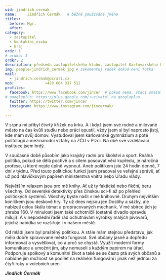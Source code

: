 ```yaml
---
uid: jindrich.cermak
name:     Jindřich Čermák  	# běžně používáné jméno
titles:
  before: Mgr.
  after:
category:
  - zastupitel
  - kontaktni_osoba
  - kraj
ordz: 1
# ordko: 1
ordkr: 2
description: předseda zastupitelského klubu, zastupitel Karlovarského kraje, Radní Karlovarského kraje pro školství
img: people/jindrich_cermak.jpg # zakomentuj radek dokud není fotka
mail:
  - jindrich.cermak@pirati.cz
mob:			  +420 604 317 512
profiles:
  facebook: https://www.facebook.com/jincer  # pokud nema, staci smazat tuto radku
# googleplus: https://plus.google.com/+uzivatel.na.googleplus
  twitter: https://twitter.com/jincer
  instagram: https://www.instagram.com/jincermak/ 
   
---
```

V srpnu mi přibyl čtvrtý křížek na krku. A i když jsem své rodné a milované město na čas kvůli studiu nebo práci opustil, vždy jsem si byl naprosto jistý, kde mám svůj domov. Vystudoval jsem karlovarské gymnázium a poté politologii a mezinárodní vztahy na ZČU v Plzni. Na obě své vzdělávací instituce jsem hrdý.

V současné době působím jako krajský radní pro školství a sport. Reálná politika, pokud se dělá poctivě a s cílem posouvat věci kupředu, je náročná profese, u které nejde úplně vypnout. Aneb politikem jste 24 hodin denně, 7 dní v týdnu. Před touto politickou funkcí jsem pracoval ve veřejné správě, ať už pod hlavičkovým papírem ministerstva vnitra nebo Úřadu vlády.  

Největším relaxem jsou pro mě knihy. Ať už ty faktické nebo fikční, beru všechny. Od severské detektivky přes čínskou sci-fi až po přehled politických systémů. Všechny byste našli v mé knihovně. Druhým největším koníčkem jsou deskové hry. Ty už dnes nejsou jen Dostihy a sázky, ale nabízejí celou škálu témat a propracovaných mechanik. V mé sbírce jich je zhruba 160. V minulosti jsem také ochotničil (ostatně divadlo opravdu miluji). A v neposlední řadě rád ochutnávám výrobky malých pivovarů, jejichž nabídka se rozšiřuje i v našem městě. 

Od mládí jsem byl praštěný politikou. A stále mám stejnou představu, jak mělo dobře spravované město fungovat. Své občany jasně a dopředu informovat a vysvětlovat, co a proč se chystá. Využít moderní formy komunikace a umožnit jim, aby nemuseli s každým papírem na úřad. Podporuje spolkový a komunitní život a také se se často ptá svých občanů a nabídne jim možnost se podílet na reálném fungování i jinak než jednou za čtyři roky u volebních uren.

***Jindřich Čermák***
